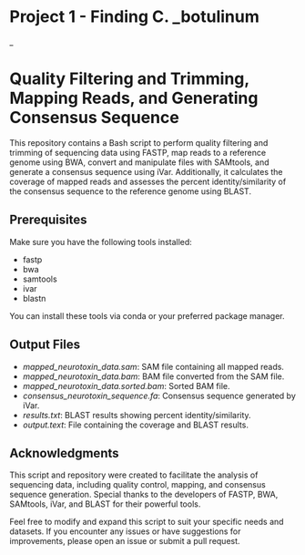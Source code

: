 # Project 1 - Finding C. _botulinum
_

# Quality Filtering and Trimming, Mapping Reads, and Generating Consensus Sequence
This repository contains a Bash script to perform quality filtering and trimming of sequencing data using FASTP, map reads to a reference genome using BWA, convert and manipulate files with SAMtools, and generate a consensus sequence using iVar. Additionally, it calculates the coverage of mapped reads and assesses the percent identity/similarity of the consensus sequence to the reference genome using BLAST.

## Prerequisites
Make sure you have the following tools installed:
- fastp
- bwa
- samtools
- ivar
- blastn

You can install these tools via conda or your preferred package manager.

## Output Files
- _mapped_neurotoxin_data.sam_: SAM file containing all mapped reads.
- _mapped_neurotoxin_data.bam_: BAM file converted from the SAM file.
- _mapped_neurotoxin_data.sorted.bam_: Sorted BAM file.
- _consensus_neurotoxin_sequence.fa_: Consensus sequence generated by iVar.
- _results.txt_: BLAST results showing percent identity/similarity.
- _output.text_: File containing the coverage and BLAST results.


## Acknowledgments
This script and repository were created to facilitate the analysis of sequencing data, including quality control, mapping, and consensus sequence generation. Special thanks to the developers of FASTP, BWA, SAMtools, iVar, and BLAST for their powerful tools.

Feel free to modify and expand this script to suit your specific needs and datasets. If you encounter any issues or have suggestions for improvements, please open an issue or submit a pull request.
